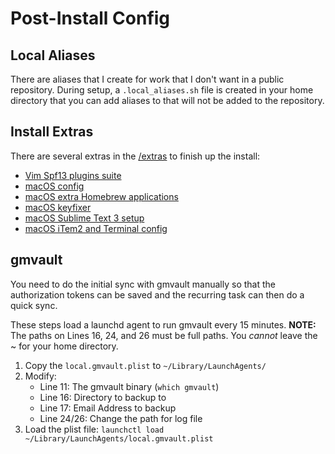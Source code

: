 # Post-Install Config

## Local Aliases

There are aliases that I create for work that I don't want in a public repository. During setup, a `.local_aliases.sh` file is created in your home directory that you can add aliases to that will not be added to the repository.

## Install Extras

There are several extras in the [/extras](/extras) to finish up the install:

- [Vim Spf13 plugins suite](extras/10_vimSpf13.sh)
- [macOS config](extras/20_osx_config.sh)
- [macOS extra Homebrew applications](20_osx_homebrew_extra.sh)
- [macOS keyfixer](20_osx_keyfixer.sh)
- [macOS Sublime Text 3 setup](40_osx_sublime_text.sh)
- [macOS iTem2 and Terminal config](50_osx_item_and_terminal.sh)

## gmvault

You need to do the initial sync with gmvault manually so that the authorization tokens can be saved and the recurring task can then do a quick sync.

These steps load a launchd agent to run gmvault every 15 minutes. **NOTE:** The paths on Lines 16, 24, and 26 must be full paths. You _cannot_ leave the ~ for your home directory.

1. Copy the `local.gmvault.plist` to `~/Library/LaunchAgents/`
2. Modify:
    * Line 11: The gmvault binary (`which gmvault`)
    * Line 16: Directory to backup to
    * Line 17: Email Address to backup
    * Line 24/26: Change the path for log file
3. Load the plist file: `launchctl load ~/Library/LaunchAgents/local.gmvault.plist`
